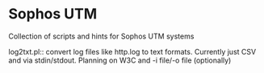 Sophos UTM
====

Collection of scripts and hints for Sophos UTM systems

log2txt.pl::
convert log files like http.log to text formats.  Currently just CSV and
via stdin/stdout.  Planning on W3C and -i file/-o file (optionally)


